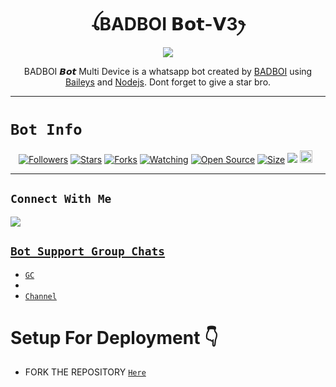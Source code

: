 <h1 align="center">ꪶBADBOI 𝗕𝗼𝘁-𝗩3ꫂ<br></h1>
<p align="center">
<img src="https://telegra.ph/file/2fc766ab7467ded0fac9c.png" />
</p>

<p align="center">
BADBOI  𝘽𝙤𝙩 Multi Device is a whatsapp bot created by <a href="https://github.com/14badboi" target="_blank">BADBOI</a> using <a href="https://github.com/adiwajshing/Baileys" target="_blank">Baileys</a> and <a href="https://github.com/nodejs" target="_blank">Nodejs</a>. Dont forget to give a star bro.
</p>



------

# ```Bot Info```
<p align="center">
<a href="https://github.com/14badboi/followers"><img title="Followers" src="https://img.shields.io/github/followers/14badboi?color=red&style=flat-square"></a>
<a href="https://github.com/Samue-l1/BADBOI-MD/stargazers/"><img title="Stars" src="https://img.shields.io/github/stars/14badboi/BADBOI-MD?color=blue&style=flat-square"></a>
<a href="https://github.com/Samue-l1/Classic-v3/network/members"><img title="Forks" src="https://img.shields.io/github/forks/14badboi/BADBOI-MD?color=red&style=flat-square"></a>
<a href="https://github.com/14badboi/BADBOI-MD/watchers"><img title="Watching" src="https://img.shields.io/github/watchers/14badboi/BADBOI-MD?label=Watchers&color=blue&style=flat-square"></a>
<a href="https://github.com/14badboi/BADBOI-MD"><img title="Open Source" src="https://img.shields.io/badge/Author-Classic%20Bot%20Inc.-red?v=103"></a>
<a href="https://github.com/14badboi/BADBOI-MD/"><img title="Size" src="https://img.shields.io/github/repo-size/14badboi/BADBOI-MD?style=flat-square&color=green"></a>
<a href="https://hits.seeyoufarm.com"><img src="https://hits.seeyoufarm.com/api/count/incr/badge.svg?url=https%3A%2F%2Fgithub.com%2Samue-l1%2FBadboi-md-
BUG&count_bg=%2379C83D&title_bg=%23555555&icon=probot.svg&icon_color=%2300FF6D&title=hits&edge_flat=false"/></a>
<a href="https://github.com/Samue-l1/Classic-v3-BUG/graphs/commit-activity"><img height="20" src="https://img.shields.io/badge/Maintained%3F-yes-green.svg"></a>&nbsp;&nbsp;
</p>
<p align='center'>
    </p>

-------

## ```Connect With Me```
<p align="center">

<a href="+2348140825959"><img src="https://img.shields.io/badge/WhatsApp ?style=for-the-badge&logo=whatsapp&logoColor=white&link=httpshttps://chat.whatsapp.com/EPSGKau0IVi7J5lyOJO7Jk" /><br>


## ```Bot Support Group Chats```

- [`GC`](https://chat.whatsapp.com/LYOPu85NAVv4ymxOxCxRQY)
- 
- [`Channel`](https://whatsapp.com/channel/0029VadCyFZGufJ2YW4bG42x)



# Setup For Deployment 👇

- FORK THE REPOSITORY [`Here`](https://github.com/14badboi/BADBOI-MD/fork)

